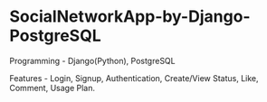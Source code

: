# SocialNetworkApp-by-Django-PostgreSQL

Programming - Django(Python), PostgreSQL

Features - Login, Signup, Authentication, Create/View Status, Like, Comment, Usage Plan.
